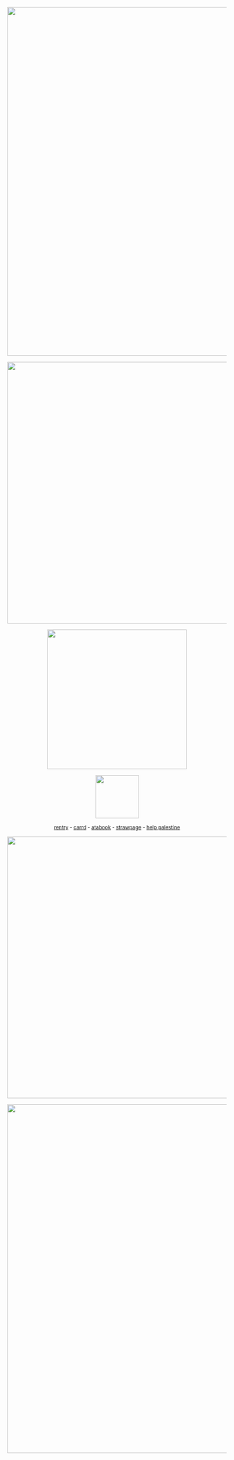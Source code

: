 




<p align="center">
<img width=800 src="https://64.media.tumblr.com/b3d15bc35458958371212ec4f6cac344/d551c82b6c80b62d-b2/s500x750/5cc0ddab38514089491b5a28d26d2ca63eee8858.pnj"
</p>
<p align="center">
<img width=600 src="https://files.catbox.moe/ubgrkc.png"
</p>
<p align="center">
<img width=320 src="https://files.catbox.moe/brid2v.png"
</p>
</p>
<p align="center">
<img width=99 src="https://komarev.com/ghpvc/?username=exoean&color=4a4a4a&style=for-the-badge&label=‎ "
 </p>
 
<div align="center">

<div align="center">
  <div align="center"> 

 <sup>[rentry](https://rentry.org/alecs) - [carrd](https://alenick.carrd.co) - [atabook](https://alenick.atabook.org)  -  [strawpage](https://yyaoi.straw.page) - [help palestine](https://arab.org/click-to-help/palestine/)

 <p align="center">
<img width=600 src="https://files.catbox.moe/amqx67.png"
</p>
<p align="center">
<img width=800 src="https://64.media.tumblr.com/af975373e54f7584d1f0a960bd7bfd54/d551c82b6c80b62d-3e/s500x750/29b751efd4b91101b7ebd05f0f745583ee5d5cb9.pnj"
</p>





‎ 
‎ 
‎ 
‎ 
‎ 
‎ 
‎ ‎ 
‎ 
‎ 
‎ 
‎ 
‎ 
‎ 
‎ 
‎ 
‎ 
‎ 
‎ 
‎ 
‎ 
‎ 
‎ 
‎ 
‎ ‎ 
‎ 
‎ ‎ 
‎ 
‎ 
‎ 
‎ 
‎ 
‎ 


‎ 
‎ 
‎ ‎ 

‎ 
‎ 
‎ 
‎ 
‎ 
‎ 
‎ 
‎ 
‎ 
‎ 
‎ 
‎ 
‎ 
‎ 
‎ 
‎ 
‎ 
‎ 

‎ 
‎ 


‎ 
‎ 
‎ ‎ 
‎ 
‎ 
‎ 

‎ 
‎ 
‎ ‎ ‎ ‎ 

‎ 
‎ ‎ 
‎ 


‎ 

‎ ‎ 



‎ 

‎ 
‎ 

‎ 

‎ 
‎ 


‎ ‎ 
‎ 
‎ 

‎ 
‎ 
‎ 
‎ 
‎ 
‎ 
‎ 
‎ 
‎ ‎ ‎ ‎ ‎ ‎ 
‎ ‎ 
‎ ‎ 
‎ 
‎ 
‎ 
‎ 
‎ 
‎ 
‎ 
‎ 
‎ 
‎ 
‎ 
‎ 

‎ 

‎ 
‎ 





‎ 

‎ 
‎ 
‎ 


‎ 

‎ 
‎ 

‎ 
‎ 
‎ 

‎ ‎ 
‎ 
‎ 
‎ 
‎ ‎ 
‎ 
‎ 
‎ 
‎ 
‎ 
‎ 
‎ 
‎ 
‎ 
‎ 

‎ 
‎ 
‎ 
‎ 
‎ 
‎ 

‎ 
‎ ‎ 
‎ 
‎ 
‎ 

‎ 
‎ 
‎ ‎ 

‎ 

‎ 
‎ 
‎ 
‎ 

‎ 
‎ 
‎ 
‎ 
‎ 
‎ 
‎ 
‎ 
‎ 
‎ 
‎ 
‎ 

‎ ‎ 

‎ 
‎ 
‎ 
‎ 
‎ 
‎ 
‎ 

‎ 

‎ 
‎ 
‎ 
‎ 
‎ 

‎ 
‎ 
‎ ‎ 


‎ 




‎ 
‎ 
‎ 

‎ 
‎ 




‎ 


‎ 
‎ 



‎ 




‎ 






‎ 


‎ 


‎ 


‎ 


‎ 
‎ 


‎ 
‎ 

‎ 


‎ 
‎ 
‎ 

‎ 
‎ ‎ 
‎ 

‎ 
‎ 
‎ ‎ 
‎ 
‎ 


‎ 

‎ ‎ 




‎ 
‎ 

‎ 

‎ 

‎ 

‎ 

‎ 




‎ 
‎ 


‎ 
‎ 

‎ 

‎ 
‎ 
‎ 

‎ 
‎ 
‎ 
‎ 

‎ 
‎ 
‎ 

‎ 
‎ 


‎ 


‎ 
‎ 

‎ 
‎ 

‎ 

‎ ‎ 

‎ 




‎ 



‎ 


‎ 


‎ 
‎ 












‎ 
‎ 
‎ 
‎ 
‎ 

‎ ‎ 

‎ 
‎ 

‎ 
‎ 
‎ 
‎ 
‎ 

‎ ‎ 
‎ 
‎ 

‎ 

‎ 



‎ 
‎ 

‎ 



‎ 

‎ 




‎ 



‎ 

‎ 

‎ 

‎ 

‎ 
‎ 



‎ 



‎ 

‎ ‎ 

‎ 


‎ 
‎ 

‎ 
‎ 




‎ 


‎ 
